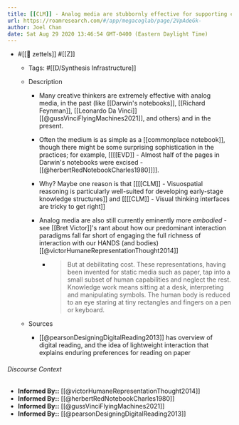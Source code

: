 ```yaml
---
title: [[CLM]] - Analog media are stubbornly effective for supporting creative knowledge work
url: https://roamresearch.com/#/app/megacoglab/page/2VpAdeGk-
author: Joel Chan
date: Sat Aug 29 2020 13:46:54 GMT-0400 (Eastern Daylight Time)
---
```


- #[[🌲 zettels]] #[[Z]]

    - Tags: #[[D/Synthesis Infrastructure]]

    - Description

        - Many creative thinkers are extremely effective with analog media, in the past (like [[Darwin's notebooks]], [[Richard Feynman]], [[Leonardo Da Vinci]] [[@gussVinciFlyingMachines2021]], and others) and in the present.

        - Often the medium is as simple as a [[commonplace notebook]], though there might be some surprising sophistication in the practices; for example, [[[[EVD]] - Almost half of the pages in Darwin's notebooks were excised - [[@herbertRedNotebookCharles1980]]]].

        - Why? Maybe one reason is that [[[[CLM]] - Visuospatial reasoning is particularly well-suited for developing early-stage knowledge structures]] and [[[[CLM]] - Visual thinking interfaces are tricky to get right]]

        - Analog media are also still currently eminently more *embodied* - see [[Bret Victor]]'s rant about how our predominant interaction paradigms fall far short of engaging the full richness of interaction with our HANDS (and bodies) [[@victorHumaneRepresentationThought2014]]

            - > But at debilitating cost. These representations, having been invented for static media such as paper, tap into a small subset of human capabilities and neglect the rest. Knowledge work means sitting at a desk, interpreting and manipulating symbols. The human body is reduced to an eye staring at tiny rectangles and fingers on a pen or keyboard.

    - Sources

        - [[@pearsonDesigningDigitalReading2013]] has overview of digital reading, and the idea of lightweight interaction that explains enduring preferences for reading on paper

###### Discourse Context

- **Informed By::** [[@victorHumaneRepresentationThought2014]]
- **Informed By::** [[@herbertRedNotebookCharles1980]]
- **Informed By::** [[@gussVinciFlyingMachines2021]]
- **Informed By::** [[@pearsonDesigningDigitalReading2013]]
